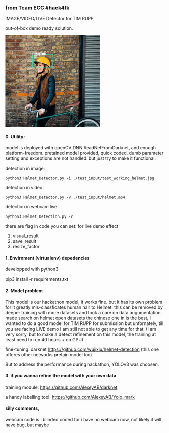 ### from Team ECC #hack4tk

IMAGE/VIDEO/LIVE Detector for TIM RUPP, 

out-of-box demo ready solution. 

<img src="./result/test_larger.jpg" width="300"  />

#### 0. Utility:

model is deployed with openCV DNN ReadNetFromDarknet, and enough platform-freedom.
pretained model provided, quick coded, dumb parameter setting and exceptions are not handled. 
but just try to make it functional.

detection in image:
```
python3 Helmet_Detector.py -i ./test_input/test_working_helmet.jpg
```

detection in video:
```
python3 Helmet_Detector.py -v ./test_input/helmet.mp4
```

detection in webcam live:
```
python3 Helmet_Detection.py -c
```
there are flag in code you can set: 
for live demo effect
1) visual_result
2) save_result
3) resize_factor  


#### 1. Envirnment (virtualenv) depedencies

developped with python3

pip3 install -r requirements.txt

#### 2. Model problem

This model is our hackathon model, it works fine. but it has its own problem for it greatly mis-classficates human hair to Helmet.
this can be removed by deeper training with more datasets and took a care on data augumentation.
made search on helmet open datasets the chinese one in is the best, I wanted to do a good model for TIM RUPP for submission but unfornately, till you are facing LIVE demo I am still not able to get any time for that. (I am very sorry, but to make a detect refinement on this model, the training at least need to run 40 hours + on GPU)

fine-tuning: darknet
https://github.com/wujixiu/helmet-detection (this one offeres other networks pretain model too)

But to address the performance during hackathon, YOLOv3 was choosen.

#### 3. if you wanna refine the model with your own data

training module: https://github.com/AlexeyAB/darknet

a handy labelling tool: https://github.com/AlexeyAB/Yolo_mark

#### silly comments,

webcam code is i blinded coded for i have no webcam now, not likely it will have bug, but maybe

